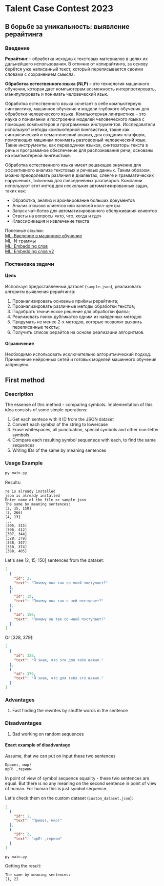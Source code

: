 # Talent Case Contest 2023

## В борьбе за уникальность: выявление рерайтинга

### Введение

**Рерайтинг** – обработка исходных текстовых материалов в целях их дальнейшего использования. В отличие от копирайтинга, за основу берётся уже написанный текст, который переписывается своими словами с сохранением смысла.

**Обработка естественного языка (NLP)** – это технология машинного обучения, которая дает компьютерам возможность интерпретировать, манипулировать и понимать человеческий язык.

Обработка естественного языка сочетает в себе компьютерную лингвистику, машинное обучение и модели глубокого обучения для обработки человеческого языка. Компьютерная лингвистика – это наука о понимании и построении моделей человеческого языка с помощью компьютеров и программных инструментов. Исследователи используют методы компьютерной лингвистики, такие как синтаксический и семантический анализ, для создания платформ, помогающих машинам понимать разговорный человеческий язык. Такие инструменты, как переводчики языков, синтезаторы текста в речь и программное обеспечение для распознавания речи, основаны на компьютерной лингвистике.

Обработка естественного языка имеет решающее значение для эффективного анализа текстовых и речевых данных. Таким образом, можно преодолевать различия в диалектах, сленге и грамматических нарушениях, типичных для повседневных разговоров. Компании используют этот метод для нескольких автоматизированных задач, таких как:

- Обработка, анализ и архивирование больших документов
- Анализ отзывов клиентов или записей колл-центра
- Запуск чат-ботов для автоматизированного обслуживания клиентов
- Ответы на вопросы «кто, что, когда и где»
- Классификация и извлечение текста

Полезные ссылки:\
[ML: Введение в машинное обучение](https://qudata.com/ml/ru/ML_Intro.html)\
[ML: N-граммы](https://qudata.com/ml/ru/ML_NGrams.html)\
[ML: Embedding слов](https://qudata.com/ml/ru/NN_Embedding.html)\
[ML: Embedding слов v2](https://qudata.com/ml/ru/NN_Embedding_Word2Vec.html)

### Постановка задачи

#### Цель

Используя предоставленный датасет (`sample.json`), реализовать алгоритм выявления рерайтинга:

1. Проанализировать основные приёмы рерайтинга;
2. Проанализировать различные методы обработки текстов;
3. Подобрать техническое решение для обработки файла;
4. Реализовать поиск дубликатов одним из найденных методов
5. Придумать не менее 2-х методов, которые позволят выявить
   переписанные тексты;
6. Получить список рерайтов на основе реализации алгоритмов.

#### Ограничение

Необходимо использовать исключительно алгоритмический подход. Применение нейронных сетей и готовых моделей машинного обучения запрещено.

## First method

### Description

The essense of this method - comparing symbols. Implementation of this idea consists of some simple operations:

1. Get each sentece with it ID from the JSON dataset
2. Convert each symbol of the string to lowercase
3. Erase whitespaces, all punctuation, special symbols and other non-letter symbols
4. Compare each resulting symbol sequenece with each, to find the same sequences
5. Writing IDs of the same by meaning sentences

### Usage Example

```bash
py main.py
```

Results:

```
re is already installed
json is already installed
Enter name of the file >> sample.json
The same by meaning sentences:
[2, 15, 150]
[3, 266]
[4, 13]
...
[305, 315]
[306, 412]
[307, 344]
[328, 379]
[338, 347]
[350, 374]
[388, 405]
```

Let's see [2, 15, 150] sentences from the dataset:

```json
[
  {
    "id": 2,
    "text": "Почему она так со мной поступает?"
  },
  {
    "id": 15,
    "text": "Почему она так с ней поступает?"
  },
  {
    "id": 150,
    "text": "Почему он так со мной поступает?"
  }
]
```

Or [328, 379]:

```json
[
  {
    "id": 328,
    "text": "Я знаю, что это для тебя важно."
  },
  {
    "id": 379,
    "text": "Я знаю, что для тебя это важно."
  }
]
```

### Advantages

1. Fast finding the rewrites by shuffle words in the sentence

### Disadvantages

1. Bad working on random sequences

#### Exact example of disadvantage

Assume, that we can put on input these two sentences

```
Привет, мир!
ирП! ,теривм
```

In point of view of symbol sequence equality - these two sentences are equal. But there is no any meaning on the second sentence in point of view of human. For human this is just symbol sequence.

Let's check them on the custom dataset (`custom_dataset.json`):

```json
[
  {
    "id": 1,
    "text": "Привет, мир!"
  },
  {
    "id": 2,
    "text": "ирП! ,теривм"
  }
]
```

```bash
py main.py
```

Getting the result:

```
The same by meaning sentences:
[1, 2]
```
